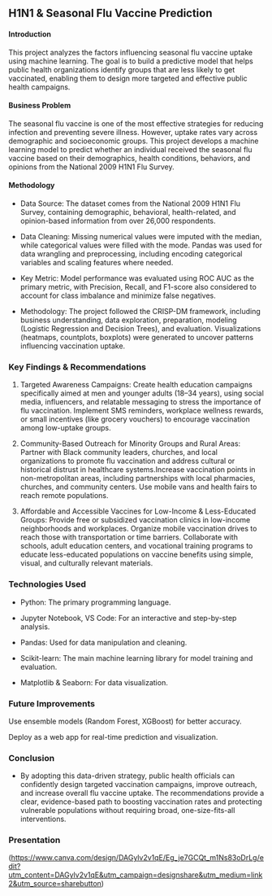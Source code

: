 ## H1N1 & Seasonal Flu Vaccine Prediction

#### Introduction
 This project analyzes the factors influencing seasonal flu vaccine uptake using machine learning. The goal is to build a predictive model that helps public health organizations identify groups that are less likely to get vaccinated, enabling them to design more targeted and effective public health campaigns.

#### Business Problem

The seasonal flu vaccine is one of the most effective strategies for reducing infection and preventing severe illness. However, uptake rates vary across demographic and socioeconomic groups. This project develops a machine learning model to predict whether an individual received the seasonal flu vaccine based on their demographics, health conditions, behaviors, and opinions from the National 2009 H1N1 Flu Survey.

#### Methodology

* Data Source: The dataset comes from the National 2009 H1N1 Flu Survey, containing demographic, behavioral, health-related, and opinion-based information from over 26,000 respondents.

* Data Cleaning: Missing numerical values were imputed with the median, while categorical values were filled with the mode. Pandas was used for data wrangling and preprocessing, including encoding categorical variables and scaling features where needed.

* Key Metric: Model performance was evaluated using ROC AUC as the primary metric, with Precision, Recall, and F1-score also considered to account for class imbalance and minimize false negatives.

* Methodology: The project followed the CRISP-DM framework, including business understanding, data exploration, preparation, modeling (Logistic Regression and Decision Trees), and evaluation. Visualizations (heatmaps, countplots, boxplots) were generated to uncover patterns influencing vaccination uptake.

### Key Findings & Recommendations
1. Targeted Awareness Campaigns: Create health education campaigns specifically aimed at men and younger adults (18–34 years), using social media, influencers, and relatable messaging to stress the importance of flu vaccination. Implement SMS reminders, workplace wellness rewards, or small incentives (like grocery vouchers) to encourage vaccination among low-uptake groups.

2. Community-Based Outreach for Minority Groups and Rural Areas: Partner with Black community leaders, churches, and local organizations to promote flu vaccination and address cultural or historical distrust in healthcare systems.Increase vaccination points in non-metropolitan areas, including partnerships with local pharmacies, churches, and community centers. Use mobile vans and health fairs to reach remote populations.

3. Affordable and Accessible Vaccines for Low-Income & Less-Educated Groups: Provide free or subsidized vaccination clinics in low-income neighborhoods and workplaces. Organize mobile vaccination drives to reach those with transportation or time barriers. Collaborate with schools, adult education centers, and vocational training programs to educate less-educated populations on vaccine benefits using simple, visual, and culturally relevant materials.


### Technologies Used
* Python: The primary programming language.

* Jupyter Notebook, VS Code: For an interactive and step-by-step analysis.

* Pandas: Used for data manipulation and cleaning.

* Scikit-learn: The main machine learning library for model training and evaluation.

* Matplotlib & Seaborn: For data visualization.

### Future Improvements

Use ensemble models (Random Forest, XGBoost) for better accuracy.

Deploy as a web app for real-time prediction and visualization.

### Conclusion
* By adopting this data-driven strategy, public health officials can confidently design targeted vaccination campaigns, improve outreach, and increase overall flu vaccine uptake. The recommendations provide a clear, evidence-based path to boosting vaccination rates and protecting vulnerable populations without requiring broad, one-size-fits-all interventions.


### Presentation 
(https://www.canva.com/design/DAGylv2v1qE/Eg_je7GCQt_m1Ns83oDrLg/edit?utm_content=DAGylv2v1qE&utm_campaign=designshare&utm_medium=link2&utm_source=sharebutton)
